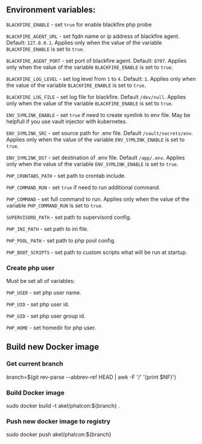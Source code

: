 ## Environment variables:

`BLACKFIRE_ENABLE` - set `true` for enable blackfire php probe

`BLACKFIRE_AGENT_URL` - set fqdn name or ip address of blackfire agent. Default: `127.0.0.1`. Applies only when the value of the variable `BLACKFIRE_ENABLE` is set to `true`.

`BLACKFIRE_AGENT_PORT` - set port of blackfire agent. Default: `8707`. Applies only when the value of the variable `BLACKFIRE_ENABLE` is set to `true`.

`BLACKFIRE_LOG_LEVEL` - set log level from `1` to `4`. Default: `1`. Applies only when the value of the variable `BLACKFIRE_ENABLE` is set to `true`.

`BLACKFIRE_LOG_FILE` - set log file for blackfire. Default `/dev/null`. Applies only when the value of the variable `BLACKFIRE_ENABLE` is set to `true`.

`ENV_SYMLINK_ENABLE` - set `true` if need to create symlink to env file. May be helpfull if you use vault injector with kubernetes.

`ENV_SYMLINK_SRC` - set source path for .env file. Default `/vault/secrets/env`. Applies only when the value of the variable `ENV_SYMLINK_ENABLE` is set to `true`.

`ENV_SYMLINK_DST` - set destination of .env file. Default `/app/.env`. Applies only when the value of the variable `ENV_SYMLINK_ENABLE` is set to `true`.

`PHP_CRONTABS_PATH` - set path to crontab include.

`PHP_COMMAND_RUN` - set `true` if need to run additional command. 

`PHP_COMMAND` - set full command to run. Applies only when the value of the variable `PHP_COMMAND_RUN` is set to `true`.

`SUPERVISORD_PATH` - set path to supervisord config. 

`PHP_INI_PATH` - set path to ini file.

`PHP_POOL_PATH` - set path to php pool config.

`PHP_BOOT_SCRIPTS` - set path to custom scripts what will be run at startup.

### Create php user

Must be set all of variables:

`PHP_USER` - set php user name.

`PHP_UID` - set php user id.

`PHP_GID` - set php user group id.

`PHP_HOME` - set homedir for php user.

## Build new Docker image

### Get current branch

branch=$(git rev-parse --abbrev-ref HEAD | awk -F '/' '{print $NF}')

### Build Docker image

sudo docker build -t akel/phalcon:${branch} .

### Push new docker image to registry

sudo docker push akel/phalcon:${branch}
